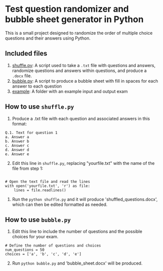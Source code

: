 # Test question randomizer and bubble sheet generator in Python


This is a small project designed to randomize the order of multiple choice questions and 
their answers using Python.

## Included files

1. [shuffle.py](shuffle.py): A script used to take a `.txt` file with questions and answers, randomize questions and answers within  questions, and produce a `.docx` file.
2. [bubble.py](bubble.py): A script to produce a bubble sheet with fill in spaces for each answer to each question
3. [example](example): A folder with an example input and output exam

## How to use `shuffle.py`

1. Produce a .txt file with each question and associated answers in this format:

```{text}
Q.1. Text for question 1
a. Answer a
b. Answer b
c. Answer c
d. Answer d
e. Answer e
```

2. Edit this line in `shuffle.py`, replacing "yourfile.txt" with the name of the file from step 1:

```{python}

# Open the text file and read the lines
with open('yourfile.txt', 'r') as file:
    lines = file.readlines()

```

1. Run the `python shuffle.py` and it will produce 'shuffled_questions.docx', which can then be edited formatted as needed.

## How to use `bubble.py`

1. Edit this line to include the number of questions and the possible choices for your exam.

```{python}
# Define the number of questions and choices
num_questions = 50
choices = ['a', 'b', 'c', 'd', 'e']
```

2. Run `python bubble.py` and 'bubble_sheet.docx' will be produced.
